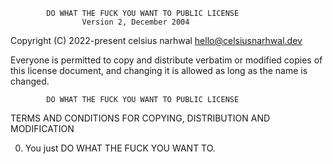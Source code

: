             DO WHAT THE FUCK YOU WANT TO PUBLIC LICENSE
                    Version 2, December 2004

 Copyright (C) 2022-present celsius narhwal <hello@celsiusnarhwal.dev>

 Everyone is permitted to copy and distribute verbatim or modified
 copies of this license document, and changing it is allowed as long
 as the name is changed.

            DO WHAT THE FUCK YOU WANT TO PUBLIC LICENSE
   TERMS AND CONDITIONS FOR COPYING, DISTRIBUTION AND MODIFICATION

  0. You just DO WHAT THE FUCK YOU WANT TO.
